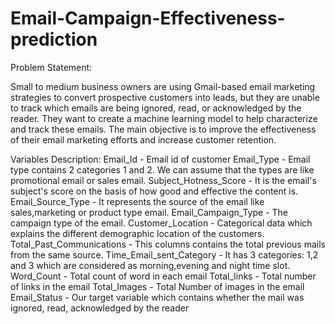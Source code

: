 # Email-Campaign-Effectiveness-prediction
Problem Statement:

Small to medium business owners are using Gmail-based email marketing strategies to convert prospective customers into leads, but they are unable to track which emails are being ignored, read, or acknowledged by the reader. They want to create a machine learning model to help characterize and track these emails. The main objective is to improve the effectiveness of their email marketing efforts and increase customer retention.

Variables Description:
Email_Id - Email id of customer
Email_Type - Email type contains 2 categories 1 and 2. We can assume that the types are like promotional email or sales email.
Subject_Hotness_Score - It is the email's subject's score on the basis of how good and effective the content is.
Email_Source_Type - It represents the source of the email like sales,marketing or product type email.
Email_Campaign_Type - The campaign type of the email.
Customer_Location - Categorical data which explains the different demographic location of the customers.
Total_Past_Communications - This columns contains the total previous mails from the same source.
Time_Email_sent_Category - It has 3 categories: 1,2 and 3 which are considered as morning,evening and night time slot.
Word_Count - Total count of word in each email
Total_links - Total number of links in the email
Total_Images - Total Number of images in the email
Email_Status - Our target variable which contains whether the mail was ignored, read, acknowledged by the reader
